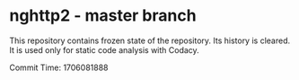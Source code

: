 # nghttp2 - master branch

This repository contains frozen state of the repository.
Its history is cleared. It is used only for static code
analysis with Codacy.

Commit Time: 1706081888